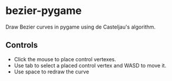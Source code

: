 # bezier-pygame

Draw Bezier curves in pygame using de Casteljau's algorithm.

Controls
-------------
* Click the mouse to place control vertexes.
* Use tab to select a placed control vertex and WASD to move it.
* Use space to redraw the curve

